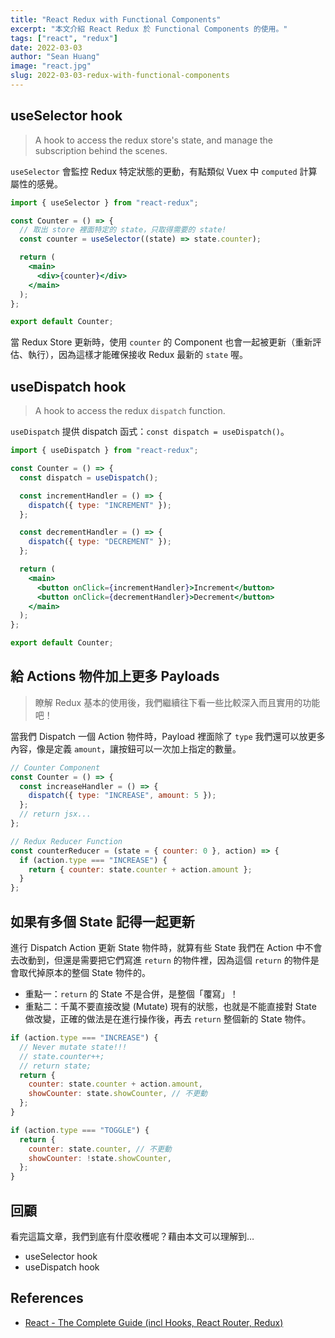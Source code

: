 ```yaml
---
title: "React Redux with Functional Components"
excerpt: "本文介紹 React Redux 於 Functional Components 的使用。"
tags: ["react", "redux"]
date: 2022-03-03
author: "Sean Huang"
image: "react.jpg"
slug: 2022-03-03-redux-with-functional-components
---
```


## useSelector hook

> A hook to access the redux store's state, and manage the subscription behind the scenes.

`useSelector` 會監控 Redux 特定狀態的更動，有點類似 Vuex 中 `computed` 計算屬性的感覺。

```jsx
import { useSelector } from "react-redux";

const Counter = () => {
  // 取出 store 裡面特定的 state，只取得需要的 state!
  const counter = useSelector((state) => state.counter);

  return (
    <main>
      <div>{counter}</div>
    </main>
  );
};

export default Counter;
```

當 Redux Store 更新時，使用 `counter` 的 Component 也會一起被更新（重新評估、執行），因為這樣才能確保接收 Redux 最新的 `state` 喔。

## useDispatch hook

> A hook to access the redux `dispatch` function.

`useDispatch` 提供 dispatch 函式：`const dispatch = useDispatch()`。

```jsx
import { useDispatch } from "react-redux";

const Counter = () => {
  const dispatch = useDispatch();

  const incrementHandler = () => {
    dispatch({ type: "INCREMENT" });
  };

  const decrementHandler = () => {
    dispatch({ type: "DECREMENT" });
  };

  return (
    <main>
      <button onClick={incrementHandler}>Increment</button>
      <button onClick={decrementHandler}>Decrement</button>
    </main>
  );
};

export default Counter;
```

## 給 Actions 物件加上更多 Payloads

> 瞭解 Redux 基本的使用後，我們繼續往下看一些比較深入而且實用的功能吧！

當我們 Dispatch 一個 Action 物件時，Payload 裡面除了 `type` 我們還可以放更多內容，像是定義 `amount`，讓按鈕可以一次加上指定的數量。

```jsx
// Counter Component
const Counter = () => {
  const increaseHandler = () => {
    dispatch({ type: "INCREASE", amount: 5 });
  };
  // return jsx...
};

// Redux Reducer Function
const counterReducer = (state = { counter: 0 }, action) => {
  if (action.type === "INCREASE") {
    return { counter: state.counter + action.amount };
  }
};
```

## 如果有多個 State 記得一起更新

進行 Dispatch Action 更新 State 物件時，就算有些 State 我們在 Action 中不會去改動到，但還是需要把它們寫進 `return` 的物件裡，因為這個 `return` 的物件是會取代掉原本的整個 State 物件的。

- 重點一：`return` 的 State 不是合併，是整個「覆寫」！
- 重點二：千萬不要直接改變 (Mutate) 現有的狀態，也就是不能直接對 State 做改變，正確的做法是在進行操作後，再去 `return` 整個新的 State 物件。

```jsx
if (action.type === "INCREASE") {
  // Never mutate state!!!
  // state.counter++;
  // return state;
  return {
    counter: state.counter + action.amount,
    showCounter: state.showCounter, // 不更動
  };
}

if (action.type === "TOGGLE") {
  return {
    counter: state.counter, // 不更動
    showCounter: !state.showCounter,
  };
}
```

## 回顧

看完這篇文章，我們到底有什麼收穫呢？藉由本文可以理解到…

- useSelector hook
- useDispatch hook

## References

- [React - The Complete Guide (incl Hooks, React Router, Redux)](https://www.udemy.com/course/react-the-complete-guide-incl-redux/)
